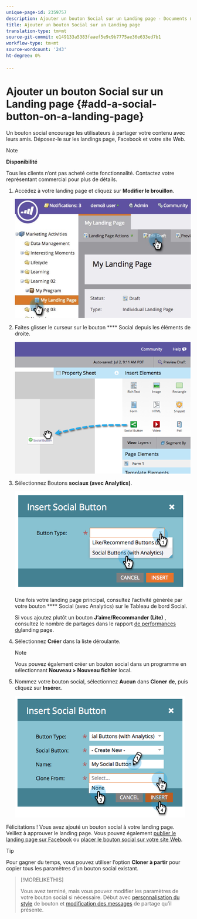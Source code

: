 ```yaml
---
unique-page-id: 2359757
description: Ajouter un bouton Social sur un Landing page - Documents marketing - Documentation du produit
title: Ajouter un bouton Social sur un Landing page
translation-type: tm+mt
source-git-commit: e149133a5383faaef5e9c9b7775ae36e633ed7b1
workflow-type: tm+mt
source-wordcount: '243'
ht-degree: 0%

---
```



# Ajouter un bouton Social sur un Landing page {#add-a-social-button-on-a-landing-page}

Un bouton social encourage les utilisateurs à partager votre contenu avec leurs amis. Déposez-le sur les landings page, Facebook et votre site Web.

>[!NOTE]
>
>**Disponibilité**
>
>Tous les clients n’ont pas acheté cette fonctionnalité. Contactez votre représentant commercial pour plus de détails.

1. Accédez à votre landing page et cliquez sur **Modifier le brouillon**.

   ![](assets/landingpageeditdraft.jpg)

1. Faites glisser le curseur sur le bouton **** Social depuis les éléments de droite.

   ![](assets/image2014-9-17-10-3a35-3a6.png)

1. Sélectionnez Boutons **sociaux (avec Analytics)**.

   ![](assets/image2014-9-17-10-3a35-3a13.png)

   Une fois votre landing page principal, consultez l’activité générée par votre bouton **** Social (avec Analytics) sur le Tableau de bord [](view-social-performance.md)Social.

   Si vous ajoutez plutôt un bouton **J’aime/Recommander (Lite)** , consultez le nombre de partages dans le rapport [de performances du](../../../../product-docs/demand-generation/landing-pages/understanding-landing-pages/landing-page-performance-report.md)landing page.

1. Sélectionnez **Créer** dans la liste déroulante.

   >[!NOTE]
   >
   >Vous pouvez également créer un bouton social dans un programme en sélectionnant **Nouveau > Nouveau fichier** local.

1. Nommez votre bouton social, sélectionnez **Aucun** dans **Cloner** **de**, puis cliquez sur **Insérer.**

   ![](assets/image2014-9-17-10-3a35-3a26.png)

Félicitations ! Vous avez ajouté un bouton social à votre landing page. Veillez à approuver le landing page. Vous pouvez également [publier le landing page sur Facebook](../../../../product-docs/demand-generation/facebook/publish-landing-pages-to-facebook.md) ou [placer le bouton social sur votre site Web](deploy-social-on-your-website.md).

>[!TIP]
>
>Pour gagner du temps, vous pouvez utiliser l’option **Cloner à partir** pour copier tous les paramètres d’un bouton social existant.

>[!MORELIKETHIS]
>
>Vous avez terminé, mais vous pouvez modifier les paramètres de votre bouton social si nécessaire. Début avec [personnalisation du style](../../../../product-docs/demand-generation/social/configuring-social-actions/customize-social-app-button.md) de bouton et [modification des messages](../../../../product-docs/demand-generation/social/configuring-social-actions/configure-social-sign-up-share-flow.md) de partage qu’il présente.
